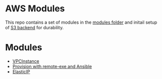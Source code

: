 # AWS Modules

This repo contains a set of modules in the [modules folder](https://github.com/Kostua/terraform/tree/master/modules) and initail setup of [S3 backend](https://github.com/Kostua/terraform/tree/master/remote_s3_state/initail_config) for durability.

# Modules
* [VPCInstance](https://github.com/Kostua/terraform/tree/master/modules/vpcinstance)
* [Provision with remote-exe and Ansible](https://github.com/Kostua/terraform/tree/master/modules/provisioner)
* [ElasticIP](https://github.com/Kostua/terraform/tree/master/modules/elasticip) 
